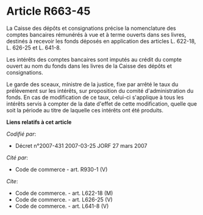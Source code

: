 # Article R663-45

La Caisse des dépôts et consignations précise la nomenclature des comptes bancaires rémunérés à vue et à terme ouverts dans
ses livres, destinés à recevoir les fonds déposés en application des articles L. 622-18, L. 626-25 et L. 641-8.

Les intérêts des comptes bancaires sont imputés au crédit du compte ouvert au nom du fonds dans les livres de la Caisse des
dépôts et consignations.

Le garde des sceaux, ministre de la justice, fixe par arrêté le taux du prélèvement sur les intérêts, sur proposition du
comité d'administration du fonds. En cas de modification de ce taux, celui-ci s'applique à tous les intérêts servis à compter
de la date d'effet de cette modification, quelle que soit la période au titre de laquelle ces intérêts ont été produits.

**Liens relatifs à cet article**

_Codifié par_:

  - Décret n°2007-431 2007-03-25 JORF 27 mars 2007

_Cité par_:

  - Code de commerce - art. R930-1 (V)

_Cite_:

  - Code de commerce. - art. L622-18 (M)
  - Code de commerce. - art. L626-25 (V)
  - Code de commerce. - art. L641-8 (V)
